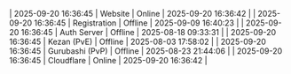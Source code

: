| 2025-09-20 16:36:45 | Website | Online | 2025-09-20 16:36:42 |
| 2025-09-20 16:36:45 | Registration | Offline | 2025-09-09 16:40:23 |
| 2025-09-20 16:36:45 | Auth Server | Offline | 2025-08-18 09:33:31 |
| 2025-09-20 16:36:45 | Kezan (PvE) | Offline | 2025-08-03 17:58:02 |
| 2025-09-20 16:36:45 | Gurubashi (PvP) | Offline | 2025-08-23 21:44:06 |
| 2025-09-20 16:36:45 | Cloudflare | Online | 2025-09-20 16:36:42 |
